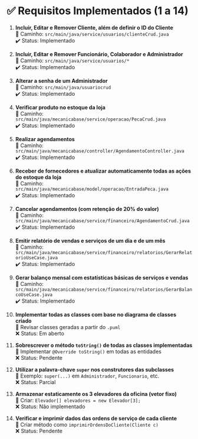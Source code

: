 # ✅ Requisitos Implementados (1 a 14)

1. **Incluir, Editar e Remover Cliente, além de definir o ID do Cliente**  
   📁 Caminho: `src/main/java/service/usuarios/clienteCrud.java`  
   ✔️ Status: Implementado

2. **Incluir, Editar e Remover Funcionário, Colaborador e Administrador**  
   📁 Caminho: `src/main/java/service/usuarios/*`  
   ✔️ Status: Implementado

3. **Alterar a senha de um Administrador**  
   📁 Caminho: `src/main/java/usuariocrud`  
   ✔️ Status: Implementado

4. **Verificar produto no estoque da loja**  
   📁 Caminho: `src/main/java/mecanicabase/service/operacao/PecaCrud.java`  
   ✔️ Status: Implementado

5. **Realizar agendamentos**  
   📁 Caminho: `src/main/java/mecanicabase/controller/AgendamentoController.java`  
   ✔️ Status: Implementado

6. **Receber de fornecedores e atualizar automaticamente todas as ações do estoque da loja**  
   📁 Caminho: `src/main/java/mecanicabase/model/operacao/EntradaPeca.java`  
   ✔️ Status: Implementado

7. **Cancelar agendamentos (com retenção de 20% do valor)**  
   📁 Caminho: `src/main/java/mecanicabase/service/financeiro/AgendamentoCrud.java`  
   ✔️ Status: Implementado

8. **Emitir relatório de vendas e serviços de um dia e de um mês**  
   📁 Caminho: `src/main/java/mecanicabase/service/financeiro/relatorios/GerarRelatorioUseCase.java`  
   ✔️ Status: Implementado

9. **Gerar balanço mensal com estatísticas básicas de serviços e vendas**  
   📁 Caminho: `src/main/java/mecanicabase/service/financeiro/relatorios/GerarBalancoUseCase.java`  
   ✔️ Status: Implementado

10. **Implementar todas as classes com base no diagrama de classes criado**  
    📌 Revisar classes geradas a partir do `.puml`  
    ❌ Status: Em aberto

11. **Sobrescrever o método `toString()` de todas as classes implementadas**  
    📌 Implementar `@Override toString()` em todas as entidades  
    ❌ Status: Pendente

12. **Utilizar a palavra-chave `super` nos construtores das subclasses**  
    📌 Exemplo: `super(...)` em `Administrador`, `Funcionario`, etc.  
    ❌ Status: Parcial

13. **Armazenar estaticamente os 3 elevadores da oficina (vetor fixo)**  
    📌 Criar: `Elevador[] elevadores = new Elevador[3];`  
    ❌ Status: Não implementado

14. **Verificar e imprimir dados das ordens de serviço de cada cliente**  
    📌 Criar método como `imprimirOrdensDoCliente(Cliente c)`  
    ❌ Status: Pendente
